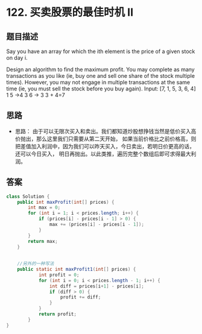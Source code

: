 # 122. 买卖股票的最佳时机 II
[](https://leetcode-cn.com/problems/best-time-to-buy-and-sell-stock-ii/)



## 题目描述
Say you have an array for which the ith element is the price of a given stock on day i.

Design an algorithm to find the maximum profit. You may complete as many transactions as you like
(ie, buy one and sell one share of the stock multiple times).
However, you may not engage in multiple transactions at the same time
(ie, you must sell the stock before you buy again).
Input: [7, 1, 5, 3, 6, 4]   1 5 ->4  3 6 -> 3    3 + 4=7


## 思路
- 思路：
由于可以无限次买入和卖出。我们都知道炒股想挣钱当然是低价买入高价抛出，那么这里我们只需要从第二天开始，
如果当前价格比之前价格高，则把差值加入利润中，因为我们可以昨天买入，今日卖出，若明日价更高的话，还可以今日买入，
明日再抛出。以此类推，遍历完整个数组后即可求得最大利润。





## 答案
```java
class Solution {
    public int maxProfit(int[] prices) {
        int max = 0;
        for (int i = 1; i < prices.length; i++) {
            if (prices[i] - prices[i - 1] > 0) {
                max += (prices[i] - prices[i - 1]);
            }
        }
        return max;
    }
    
    
    //另外的一种写法
    public static int maxProfit1(int[] prices) {
            int profit = 0;
            for (int i = 0; i < prices.length - 1; i++) {
                int diff = prices[i+1] - prices[i];
                if (diff > 0) {
                    profit += diff;
                }
            }
            return profit;
        }
}
```


